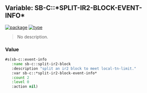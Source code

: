 ## Variable: SB-C::\*SPLIT-IR2-BLOCK-EVENT-INFO\*
[![package](https://img.shields.io/badge/Package-SB--C-5f9ea0.svg?style=social&colorA=999999)](../) [![type](https://img.shields.io/badge/Type-Variable-5f9ea0.svg?style=social&colorA=999999)](../#variable) 

> No description.

### Value
```cl
#s(sb-c::event-info
   :name sb-c::split-ir2-block
   :description "split an ir2 block to meet local-tn-limit."
   :var sb-c::*split-ir2-block-event-info*
   :count 2
   :level 0
   :action nil)
```
